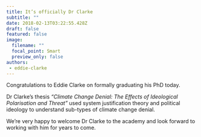 ```yaml
---
title: It’s officially Dr Clarke
subtitle: ""
date: 2018-02-13T03:22:55.428Z
draft: false
featured: false
image:
  filename: ""
  focal_point: Smart
  preview_only: false
authors:
 - eddie-clarke
---
```

Congratulations to Eddie Clarke on formally graduating his PhD today.

Dr Clarke’s thesis *“Climate Change Denial: The Effects of Ideological Polarisation and Threat”* used system justification theory and political ideology to understand sub-types of climate change denial.

We’re very happy to welcome Dr Clarke to the academy and look forward to working with him for years to come.
